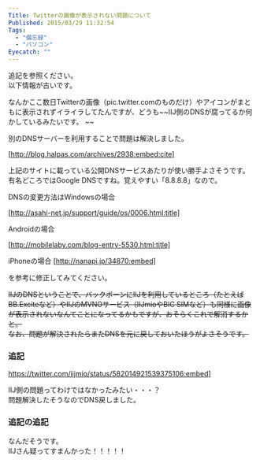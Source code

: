 ```yaml
---
Title: Twitterの画像が表示されない問題について
Published: 2015/03/29 11:32:54
Tags:
  - "備忘録"
  - "パソコン"
Eyecatch: ""
---
```

追記を参照ください。  
以下情報が古いです。  


なんかここ数日Twitterの画像（pic.twitter.comのものだけ）やアイコンがまともに表示されずイライラしてたんですが、どうも~~IIJ側のDNSが腐ってるか何かしているみたいです。 ~~

別のDNSサーバーを利用することで問題は解決しました。  


[http://blog.halpas.com/archives/2938:embed:cite]

上記のサイトに載っている公開DNSサービスあたりが使い勝手よさそうです。  
有名どころではGoogle DNSですね。覚えやすい「8.8.8.8」なので。　 

DNSの変更方法はWindowsの場合

[http://asahi-net.jp/support/guide/os/0006.html:title]

Androidの場合  

[http://mobilelaby.com/blog-entry-5530.html:title]

iPhoneの場合
[http://nanapi.jp/34870:embed]

を参考に修正してみてください。  

~~IIJのDNSということで、バックボーンにIIJを利用しているところ（たとえばBB.Exciteなど）やIIJのMVNOサービス（IIJmioやBIC SIMなど）も同様に画像が表示されないなんてことになってるかもですが、おそらくこれで解消するかと。  
なお、問題が解決されたらまたDNSを元に戻しておいたほうがよさそうです。~~  

### 追記
https://twitter.com/iijmio/status/582014921539375106:embed]

IIJ側の問題ってわけではなかったみたい・・・？  
問題解決したそうなのでDNS戻しました。

### 追記の追記  

<?# Twitter 582025967524184064 /?>

<?# Twitter 582025971412271104 /?>

<?# Twitter 582073331442053121 /?>


なんだそうです。  
IIJさん疑ってすまんかった！！！！！

